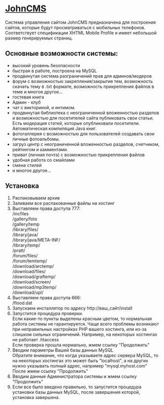 # [JohnCMS](http://johncms.com)

Система управления сайтом JohnCMS предназначена для построения сайтов, которые будут просматриваться с мобильных телефонов.
Соответствует спецификации XHTML Mobile Profile и имеет небольшой размер генерируемых страниц.

## Основные возможности системы:
- высокий уровень безопасности
- быстрая в работе, построена на MySQL
- продвинутая система разграничений прав для админов/модеров
- форум с возможностью закрепления/закрытия тем, возможность скачать
  тему в .txt формате, возможность прикрепления файлов в теме и многое другое...
- гостевая книга
- Админ - клуб
- чат с викториной, и интимом.
- продвинутая библиотека с неограниченной вложенностью разделов и
  возможностью для посетителей сайта публиковать свои статьи.
  Есть модерация статей, которые опубликовали посетители.
  Автоматическая компиляция Java книг.
- фотогаллерея с возможностью для пользователей
  создавать свои личные фотоальбомы.
- загруз центр с неограниченной вложенностью разделов, счетчиком,
  рейтингом и камментами.
- приват (личная почта) с возможностью прикрепления файлов
- удобная работа со смайлами
- смена стилей
- и многое другое...

## Установка
1. Распаковываем архив
2. Заливаем все распакованные файлы на хостинг
3. Выставляем права доступа 777:  
   /incfiles  
   /gallery/foto  
   /gallery/temp  
   /library/files/  
   /library/java/  
   /library/java/META-INF/  
   /library/temp/  
   /pratt/  
   /forum/files/  
   /forum/temtemp/  
   /download/arctemp/  
   /download/files/  
   /download/graftemp/  
   /download/screen/  
   /download/mp3temp/  
   /download/upl/  
4. Выставляем права доступа 666:  
   /flood.dat
5. Запускаем инсталлятор по адресу http://ваш_сайт/install
6. Запустится процедура проверки.  
   Если какие-то пункты выделены красным цветом, то нормальная работа системы не гарантируется. Чаще всего проблемы возникают при неправильных настройках PHP вашего хостинга, или из-за слишком сильных ограничений. Например, на некоторых хостингах не работает .htaccess  
   Если проверка прошла нормально, жмем ссылку "Продолжить"
7. Вводим параметры Вашей базы данных MySQL  
   Обратите внимание, что когда указываете адрес сервера MySQL, то на некоторых хостингах это может быть "localhost", а на других нужно указывать полный адрес, например "mysql.myhost.com"  
   После жмем ссылку "Продолжить"
8. Вводим данные Администратора системы и жмем ссылку "Продолжить"
9. Если все было введено правильно, то запустится процедура установки базы данных MySQL, после завершения которой, установка завершена.
